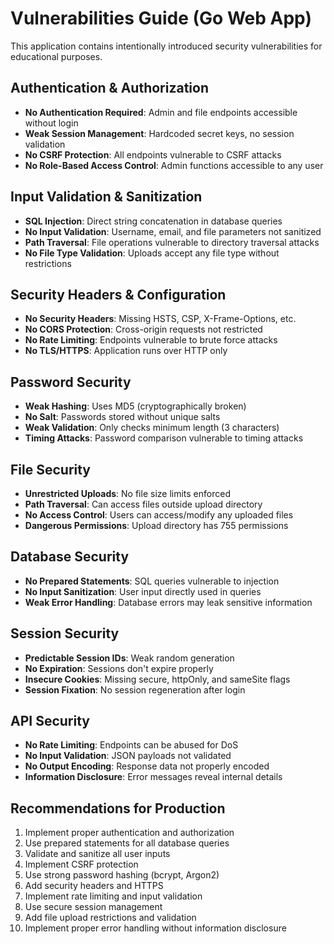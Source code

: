 # Vulnerabilities Guide (Go Web App)

This application contains intentionally introduced security vulnerabilities for educational purposes.

## Authentication & Authorization
- **No Authentication Required**: Admin and file endpoints accessible without login
- **Weak Session Management**: Hardcoded secret keys, no session validation
- **No CSRF Protection**: All endpoints vulnerable to CSRF attacks
- **No Role-Based Access Control**: Admin functions accessible to any user

## Input Validation & Sanitization
- **SQL Injection**: Direct string concatenation in database queries
- **No Input Validation**: Username, email, and file parameters not sanitized
- **Path Traversal**: File operations vulnerable to directory traversal attacks
- **No File Type Validation**: Uploads accept any file type without restrictions

## Security Headers & Configuration
- **No Security Headers**: Missing HSTS, CSP, X-Frame-Options, etc.
- **No CORS Protection**: Cross-origin requests not restricted
- **No Rate Limiting**: Endpoints vulnerable to brute force attacks
- **No TLS/HTTPS**: Application runs over HTTP only

## Password Security
- **Weak Hashing**: Uses MD5 (cryptographically broken)
- **No Salt**: Passwords stored without unique salts
- **Weak Validation**: Only checks minimum length (3 characters)
- **Timing Attacks**: Password comparison vulnerable to timing attacks

## File Security
- **Unrestricted Uploads**: No file size limits enforced
- **Path Traversal**: Can access files outside upload directory
- **No Access Control**: Users can access/modify any uploaded files
- **Dangerous Permissions**: Upload directory has 755 permissions

## Database Security
- **No Prepared Statements**: SQL queries vulnerable to injection
- **No Input Sanitization**: User input directly used in queries
- **Weak Error Handling**: Database errors may leak sensitive information

## Session Security
- **Predictable Session IDs**: Weak random generation
- **No Expiration**: Sessions don't expire properly
- **Insecure Cookies**: Missing secure, httpOnly, and sameSite flags
- **Session Fixation**: No session regeneration after login

## API Security
- **No Rate Limiting**: Endpoints can be abused for DoS
- **No Input Validation**: JSON payloads not validated
- **No Output Encoding**: Response data not properly encoded
- **Information Disclosure**: Error messages reveal internal details

## Recommendations for Production
1. Implement proper authentication and authorization
2. Use prepared statements for all database queries
3. Validate and sanitize all user inputs
4. Implement CSRF protection
5. Use strong password hashing (bcrypt, Argon2)
6. Add security headers and HTTPS
7. Implement rate limiting and input validation
8. Use secure session management
9. Add file upload restrictions and validation
10. Implement proper error handling without information disclosure 
